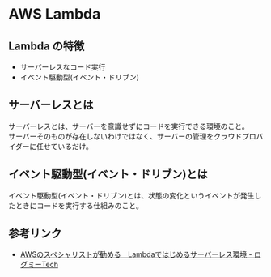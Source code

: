 # AWS Lambda

## Lambda の特徴

- サーバーレスなコード実行
- イベント駆動型(イベント・ドリブン)

## サーバーレスとは

サーバーレスとは、サーバーを意識せずにコードを実行できる環境のこと。  
サーバーそのものが存在しないわけではなく、サーバーの管理をクラウドプロバイダーに任せているだけ。

## イベント駆動型(イベント・ドリブン)とは

イベント駆動型(イベント・ドリブン)とは、状態の変化というイベントが発生したときにコードを実行する仕組みのこと。

## 参考リンク

- [AWSのスペシャリストが勧める　Lambdaではじめるサーバーレス環境 - ログミーTech](https://logmi.jp/tech/articles/323080)